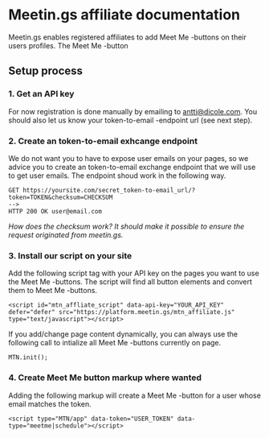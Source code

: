 # Meetin.gs affiliate documentation

Meetin.gs enables registered affiliates to add Meet Me -buttons on their users profiles. The Meet Me -button

## Setup process

### 1. Get an API key

For now registration is done manually by emailing to antti@dicole.com. You should also let us know your token-to-email -endpoint url (see next step).

### 2. Create an token-to-email exhcange endpoint
We do not want you to have to expose user emails on your pages, so we advice you to create an token-to-email exchange endpoint that we will use to get user emails. The endpoint shoud work in the following way.

    GET https://yoursite.com/secret_token-to-email_url/?token=TOKEN&checksum=CHECKSUM
    -->
    HTTP 200 OK user@email.com
*How does the  checksum work? It should make it possible to ensure the request originated from meetin.gs.*

### 3. Install our script on your site
Add the following script tag with your API key on the pages you want to use the Meet Me -buttons. The script will find all button elements and convert them to Meet Me -buttons.

    <script id="mtn_affliate_script" data-api-key="YOUR_API_KEY" defer="defer" src="https://platform.meetin.gs/mtn_affiliate.js" type="text/javascript"></script>

If you add/change page content dynamically, you can always use the following call to intialize all Meet Me -buttons currently on page.

    MTN.init();

### 4. Create Meet Me button markup where wanted
Adding the following markup will create a Meet Me -button for a user whose email matches the token.

    <script type="MTN/app" data-token="USER_TOKEN" data-type="meetme|schedule"></script>













